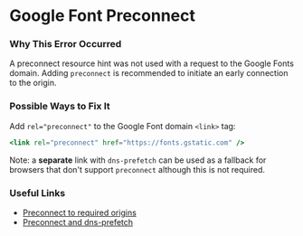 # Google Font Preconnect

### Why This Error Occurred

A preconnect resource hint was not used with a request to the Google Fonts domain. Adding `preconnect` is recommended to initiate an early connection to the origin.

### Possible Ways to Fix It

Add `rel="preconnect"` to the Google Font domain `<link>` tag:

```jsx
<link rel="preconnect" href="https://fonts.gstatic.com" />
```

Note: a **separate** link with `dns-prefetch` can be used as a fallback for browsers that don't support `preconnect` although this is not required.

### Useful Links

- [Preconnect to required origins](https://web.dev/uses-rel-preconnect/)
- [Preconnect and dns-prefetch](https://web.dev/preconnect-and-dns-prefetch/#resolve-domain-name-early-with-reldns-prefetch)
